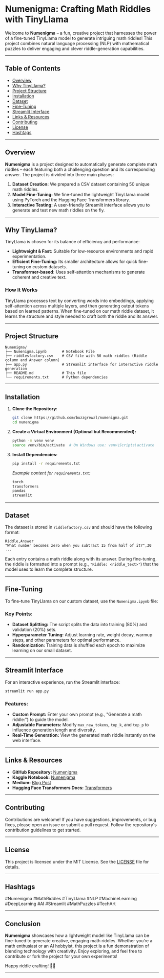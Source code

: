 # Numenigma: Crafting Math Riddles with TinyLlama

Welcome to **Numenigma** – a fun, creative project that harnesses the power of a fine-tuned TinyLlama model to generate intriguing math riddles! This project combines natural language processing (NLP) with mathematical puzzles to deliver engaging and clever riddle-generation capabilities.

---

## Table of Contents

- [Overview](#overview)
- [Why TinyLlama?](#why-tinyllama)
- [Project Structure](#project-structure)
- [Installation](#installation)
- [Dataset](#dataset)
- [Fine-Tuning](#fine-tuning)
- [Streamlit Interface](#streamlit-interface)
- [Links & Resources](#links--resources)
- [Contributing](#contributing)
- [License](#license)
- [Hashtags](#hashtags)

---

## Overview

**Numenigma** is a project designed to automatically generate complete math riddles – each featuring both a challenging question and its corresponding answer. The project is divided into three main phases:

1. **Dataset Creation:** We prepared a CSV dataset containing 50 unique math riddles.
2. **Model Fine-Tuning:** We fine-tuned the lightweight TinyLlama model using PyTorch and the Hugging Face Transformers library.
3. **Interactive Testing:** A user-friendly Streamlit interface allows you to generate and test new math riddles on the fly.

---

## Why TinyLlama?

TinyLlama is chosen for its balance of efficiency and performance:
- **Lightweight & Fast:** Suitable for low-resource environments and rapid experimentation.
- **Efficient Fine-Tuning:** Its smaller architecture allows for quick fine-tuning on custom datasets.
- **Transformer-based:** Uses self-attention mechanisms to generate coherent and creative text.

### How It Works

TinyLlama processes text by converting words into embeddings, applying self-attention across multiple layers, and then generating output tokens based on learned patterns. When fine-tuned on our math riddle dataset, it learns the structure and style needed to craft both the riddle and its answer.

---

## Project Structure

```
Numenigma/
├── Numenigma.ipynb       # Notebook File
├── riddlesfactory.csv    # CSV file with 50 math riddles (Riddle column and Answer column)     
├── app.py                # Streamlit interface for interactive riddle generation
├── README.md             # This file
└── requirements.txt      # Python dependencies
```

---

## Installation

1. **Clone the Repository:**

   ```bash
   git clone https://github.com/buzzgrewal/numenigma.git
   cd numenigma
   ```

2. **Create a Virtual Environment (Optional but Recommended):**

   ```bash
   python -m venv venv
   source venv/bin/activate  # On Windows use: venv\Scripts\activate
   ```

3. **Install Dependencies:**

   ```bash
   pip install -r requirements.txt
   ```

   *Example content for `requirements.txt`:*
   ```txt
   torch
   transformers
   pandas
   streamlit
   ```

---

## Dataset

The dataset is stored in `riddlefactory.csv` and should have the following format:

```csv
Riddle,Answer
"What number becomes zero when you subtract 15 from half of it?",30
...
```

Each entry contains a math riddle along with its answer. During fine-tuning, the riddle is formatted into a prompt (e.g., `"Riddle: <riddle_text>"`) that the model uses to learn the complete structure.

---

## Fine-Tuning

To fine-tune TinyLlama on our custom dataset, use the  `Numenigma.ipynb` file:



### Key Points:
- **Dataset Splitting:** The script splits the data into training (80%) and validation (20%) sets.
- **Hyperparameter Tuning:** Adjust learning rate, weight decay, warmup steps, and other parameters for optimal performance.
- **Randomization:** Training data is shuffled each epoch to maximize learning on our small dataset.


---

## Streamlit Interface

For an interactive experience, run the Streamlit interface:

```bash
streamlit run app.py
```

### Features:
- **Custom Prompt:** Enter your own prompt (e.g., "Generate a math riddle:") to guide the model.
- **Adjustable Parameters:** Modify `max_new_tokens`, `top_k`, and `top_p` to influence generation length and diversity.
- **Real-Time Generation:** View the generated math riddle instantly on the web interface.

---

## Links & Resources

- **GitHub Repository:** [Numenigma](https://github.com/buzzgrewal/numenigma)
- **Kaggle Notebook:** [Numenigma](https://www.kaggle.com/models/buzzgrewal/numenigma)
- **Medium:** [Blog Post](https://buzzgrewal.medium.com/numenigma-crafting-math-riddles-with-tinyllama-40cafe1b7f85)
- **Hugging Face Transformers Docs:** [Transformers](https://huggingface.co/transformers/)
---

## Contributing

Contributions are welcome! If you have suggestions, improvements, or bug fixes, please open an issue or submit a pull request. Follow the repository's contribution guidelines to get started.

---

## License

This project is licensed under the MIT License. See the [LICENSE](LICENSE) file for details.

---

## Hashtags

#Numenigma #MathRiddles #TinyLlama #NLP #MachineLearning #DeepLearning #AI #Streamlit #MathPuzzles #TechArt


---

## Conclusion

**Numenigma** showcases how a lightweight model like TinyLlama can be fine-tuned to generate creative, engaging math riddles. Whether you’re a math enthusiast or an AI hobbyist, this project is a fun demonstration of blending technology with creativity. Enjoy exploring, and feel free to contribute or fork the project for your own experiments!

Happy riddle crafting! 🔢✨

---
